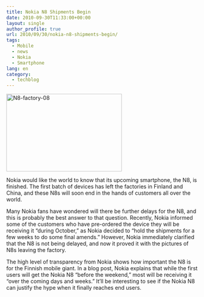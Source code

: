```yaml
---
title: Nokia N8 Shipments Begin
date: 2010-09-30T11:33:00+00:00
layout: single
author_profile: true
url: 2010/09/30/nokia-n8-shipments-begin/
tags:
  - Mobile
  - news
  - Nokia
  - Smartphone
lang: en
category: 
  - techblog
---
```

[<img title="N8-factory-08" border="0" alt="N8-factory-08" src="http://lh3.ggpht.com/_vaUVXcmC3OI/TKRufyQ_7OI/AAAAAAAACkY/k_sp7Egs4AY/N8-factory-08_thumb%5B1%5D.jpg?imgmax=800" width="304" height="204" />](http://lh5.ggpht.com/_vaUVXcmC3OI/TKRueGKM5iI/AAAAAAAACkU/Ea-eTuStQjI/s1600-h/N8-factory-08%5B3%5D.jpg)

Nokia would like the world to know that its upcoming smartphone, the N8, is finished. The first batch of devices has left the factories in Finland and China, and these N8s will soon end in the hands of customers all over the world.

Many Nokia fans have wondered will there be further delays for the N8, and this is probably the best answer to that question. Recently, Nokia informed some of the customers who have pre-ordered the device they will be receiving it “during October,” as Nokia decided to “hold the shipments for a few weeks to do some final amends.” However, Nokia immediately clarified that the N8 is not being delayed, and now it proved it with the pictures of N8s leaving the factory.

The high level of transparency from Nokia shows how important the N8 is for the Finnish mobile giant. In a blog post, Nokia explains that while the first users will get the Nokia N8 “before the weekend,” most will be receiving it “over the coming days and weeks.” It’ll be interesting to see if the Nokia N8 can justify the hype when it finally reaches end users.